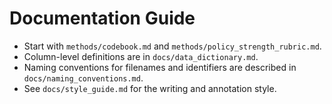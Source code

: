 # Documentation Guide

- Start with `methods/codebook.md` and `methods/policy_strength_rubric.md`.
- Column-level definitions are in `docs/data_dictionary.md`.
- Naming conventions for filenames and identifiers are described in `docs/naming_conventions.md`.
- See `docs/style_guide.md` for the writing and annotation style.
